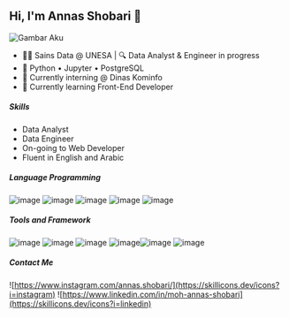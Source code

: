 ## Hi, I'm Annas Shobari 👋

![Gambar Aku](img/LinkedIn%20cover%20-%201.png)

- 👨‍🎓 Sains Data @ UNESA | 🔍 Data Analyst & Engineer in progress  
- 🧰 Python • Jupyter • PostgreSQL  
- 📡 Currently interning @ Dinas Kominfo
- 🌱 Currently learning Front-End Developer

##### Skills
- Data Analyst
- Data Engineer
- On-going to Web Developer
- Fluent in English and Arabic

##### Language Programming
![image](https://img.shields.io/badge/Python-FFD43B?style=for-the-badge&logo=python&logoColor=blue) ![image](https://img.shields.io/badge/PostgreSQL-316192?style=for-the-badge&logo=postgresql&logoColor=white) ![image](https://img.shields.io/badge/HTML5-E34F26?style=for-the-badge&logo=html5&logoColor=white) ![image](https://img.shields.io/badge/Tailwind_CSS-38B2AC?style=for-the-badge&logo=tailwind-css&logoColor=white) ![image](https://img.shields.io/badge/JavaScript-323330?style=for-the-badge&logo=javascript&logoColor=F7DF1E)

##### Tools and Framework
![image](https://img.shields.io/badge/Jupyter-F37626.svg?&style=for-the-badge&logo=Jupyter&logoColor=white) ![image](https://img.shields.io/badge/Pandas-2C2D72?style=for-the-badge&logo=pandas&logoColor=white) ![image](https://img.shields.io/badge/Numpy-777BB4?style=for-the-badge&logo=numpy&logoColor=white) 
![image](https://img.shields.io/badge/GitHub-100000?style=for-the-badge&logo=github&logoColor=white)![image](https://img.shields.io/badge/VSCode-0078D4?style=for-the-badge&logo=visual%20studio%20code&logoColor=white) ![image](https://img.shields.io/badge/Microsoft_Excel-217346?style=for-the-badge&logo=microsoft-excel&logoColor=white)

##### Contact Me 
![https://www.instagram.com/annas.shobari/](https://skillicons.dev/icons?i=instagram) ![https://www.linkedin.com/in/moh-annas-shobari](https://skillicons.dev/icons?i=linkedin)